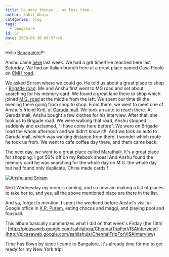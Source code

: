 ```yaml
---
title: So many things... so less time...
author: Sahil Ahuja
categories: blog
tags:
  - bangalore
id: 67
date: 2008-06-30 00:57:48
---
```


Hello [Banagalore](http://wikimapia.org/#lat=12.9725675&amp;lon=77.6189715&amp;z=11&amp;l=0&amp;m=a&amp;v=2)!!!

Anshu came [here](http://wikimapia.org/#lat=12.9804922&amp;lon=77.6254088&amp;z=18&amp;l=0&amp;m=a&amp;v=2) last week. We had a gr8 time!! He reached here last Saturday. We had an Italian brunch here at a great place named Casa Picolo on [CMH road](http://wikimapia.org/#lat=12.9784902&amp;lon=77.6290995&amp;z=18&amp;l=0&amp;m=a&amp;v=2).

We asked Sriram where we could go. He told us about a great place to shop - [Brigade road](http://wikimapia.org/#lat=12.9731843&amp;lon=77.6068962&amp;z=17&amp;l=0&amp;m=a&amp;v=2). Me and Anshu first went to MG road and set about searching for his memory card. We found a great lane there to shop which joined [M.G. road](http://wikimapia.org/#lat=12.9725675&amp;lon=77.6189715&amp;z=18&amp;l=0&amp;m=a&amp;v=2) at the middle from the left. We spent our time till the evening there going from shop to shop. From there, we went to meet one of Anshu's friend Kriti, at [Garuda mall](http://wikimapia.org/#lat=12.970064&amp;lon=77.609691&amp;z=17&amp;l=0&amp;m=a&amp;v=2). We took an auto to reach there. At Garuda mall, Anshu bought a few clothes for his interview. After that, she took us to Brigade road. We were walking that road, Anshu stopped suddenly and exclaimed, "I have come here before". We were on Brigade road the whole afternoon and we didn't know it!!. And we took an auto to Garuda mall, which was walking distance from there. I wonder which route he took us from. We went to cafe coffee day there, and them came back.

The next day, we went to a great place called [Marathalli](http://wikimapia.org/#lat=12.954626&amp;lon=77.6957953&amp;z=16&amp;l=0&amp;m=a&amp;v=2). It's a great place for shopping. I got 50% off on my Rebook shoes! And Anshu found the memory card he was searching for the whole day on M.G. the whole day but had found only duplicate, China made cards !

[![Anshu and Sriram](http://sahilahuja.files.wordpress.com/2008/06/dsc09336.jpg?w=300)
](http://sahilahuja.files.wordpress.com/2008/06/dsc09336.jpg)

Next Wednesday my mom is coming, and so now am making a list of places to take her to, and yes, all the above mentioned place are there in the list.

And ya, forgot to mention, I spent the weekend before Anshu's visit in Google office in [K.R. Puram](http://wikimapia.org/#lat=12.994102&amp;lon=77.660943&amp;z=18&amp;l=0&amp;m=a&amp;v=2), eating chocos and maggi, and playing pool and foosball.

This album basically summarizes what I did on that week's Firday (the 13th)  : [http://picasaweb.google.com/sahilahuja/ChennaiTripForVISAInterview](http://picasaweb.google.com/sahilahuja/ChennaiTripForVISAInterview)

Time has flown by since I came to Bangalore. It's already time for me to get ready for my New York trip!